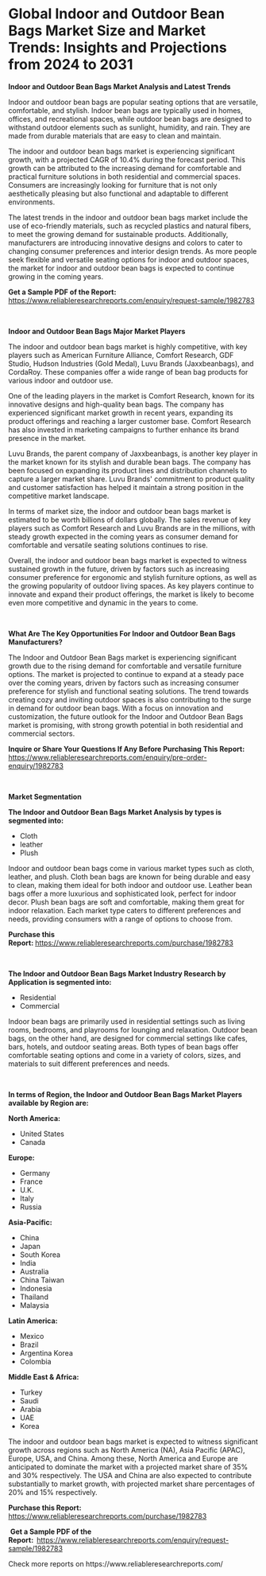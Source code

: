 <p><h1>Global Indoor and Outdoor Bean Bags Market Size and Market Trends: Insights and Projections from 2024 to 2031</h1></p><p><strong>Indoor and Outdoor Bean Bags Market Analysis and Latest Trends</strong></p>
<p><p>Indoor and outdoor bean bags are popular seating options that are versatile, comfortable, and stylish. Indoor bean bags are typically used in homes, offices, and recreational spaces, while outdoor bean bags are designed to withstand outdoor elements such as sunlight, humidity, and rain. They are made from durable materials that are easy to clean and maintain.</p><p>The indoor and outdoor bean bags market is experiencing significant growth, with a projected CAGR of 10.4% during the forecast period. This growth can be attributed to the increasing demand for comfortable and practical furniture solutions in both residential and commercial spaces. Consumers are increasingly looking for furniture that is not only aesthetically pleasing but also functional and adaptable to different environments. </p><p>The latest trends in the indoor and outdoor bean bags market include the use of eco-friendly materials, such as recycled plastics and natural fibers, to meet the growing demand for sustainable products. Additionally, manufacturers are introducing innovative designs and colors to cater to changing consumer preferences and interior design trends. As more people seek flexible and versatile seating options for indoor and outdoor spaces, the market for indoor and outdoor bean bags is expected to continue growing in the coming years.</p></p>
<p><strong>Get a Sample PDF of the Report:&nbsp;</strong> <a href="https://www.reliableresearchreports.com/enquiry/request-sample/1982783">https://www.reliableresearchreports.com/enquiry/request-sample/1982783</a></p>
<p>&nbsp;</p>
<p><strong>Indoor and Outdoor Bean Bags Major Market Players</strong></p>
<p><p>The indoor and outdoor bean bags market is highly competitive, with key players such as American Furniture Alliance, Comfort Research, GDF Studio, Hudson Industries (Gold Medal), Luvu Brands (Jaxxbeanbags), and CordaRoy. These companies offer a wide range of bean bag products for various indoor and outdoor use.</p><p>One of the leading players in the market is Comfort Research, known for its innovative designs and high-quality bean bags. The company has experienced significant market growth in recent years, expanding its product offerings and reaching a larger customer base. Comfort Research has also invested in marketing campaigns to further enhance its brand presence in the market.</p><p>Luvu Brands, the parent company of Jaxxbeanbags, is another key player in the market known for its stylish and durable bean bags. The company has been focused on expanding its product lines and distribution channels to capture a larger market share. Luvu Brands' commitment to product quality and customer satisfaction has helped it maintain a strong position in the competitive market landscape.</p><p>In terms of market size, the indoor and outdoor bean bags market is estimated to be worth billions of dollars globally. The sales revenue of key players such as Comfort Research and Luvu Brands are in the millions, with steady growth expected in the coming years as consumer demand for comfortable and versatile seating solutions continues to rise.</p><p>Overall, the indoor and outdoor bean bags market is expected to witness sustained growth in the future, driven by factors such as increasing consumer preference for ergonomic and stylish furniture options, as well as the growing popularity of outdoor living spaces. As key players continue to innovate and expand their product offerings, the market is likely to become even more competitive and dynamic in the years to come.</p></p>
<p>&nbsp;</p>
<p><strong>What Are The Key Opportunities For Indoor and Outdoor Bean Bags Manufacturers?</strong></p>
<p><p>The Indoor and Outdoor Bean Bags market is experiencing significant growth due to the rising demand for comfortable and versatile furniture options. The market is projected to continue to expand at a steady pace over the coming years, driven by factors such as increasing consumer preference for stylish and functional seating solutions. The trend towards creating cozy and inviting outdoor spaces is also contributing to the surge in demand for outdoor bean bags. With a focus on innovation and customization, the future outlook for the Indoor and Outdoor Bean Bags market is promising, with strong growth potential in both residential and commercial sectors.</p></p>
<p><strong>Inquire or Share Your Questions If Any Before Purchasing This Report:</strong> <a href="https://www.reliableresearchreports.com/enquiry/pre-order-enquiry/1982783">https://www.reliableresearchreports.com/enquiry/pre-order-enquiry/1982783</a></p>
<p>&nbsp;</p>
<p><strong>Market Segmentation</strong></p>
<p><strong>The Indoor and Outdoor Bean Bags Market Analysis by types is segmented into:</strong></p>
<p><ul><li>Cloth</li><li>leather</li><li>Plush</li></ul></p>
<p><p>Indoor and outdoor bean bags come in various market types such as cloth, leather, and plush. Cloth bean bags are known for being durable and easy to clean, making them ideal for both indoor and outdoor use. Leather bean bags offer a more luxurious and sophisticated look, perfect for indoor decor. Plush bean bags are soft and comfortable, making them great for indoor relaxation. Each market type caters to different preferences and needs, providing consumers with a range of options to choose from.</p></p>
<p><strong>Purchase this Report:&nbsp;</strong><a href="https://www.reliableresearchreports.com/purchase/1982783">https://www.reliableresearchreports.com/purchase/1982783</a></p>
<p>&nbsp;</p>
<p><strong>The Indoor and Outdoor Bean Bags Market Industry Research by Application is segmented into:</strong></p>
<p><ul><li>Residential</li><li>Commercial</li></ul></p>
<p><p>Indoor bean bags are primarily used in residential settings such as living rooms, bedrooms, and playrooms for lounging and relaxation. Outdoor bean bags, on the other hand, are designed for commercial settings like cafes, bars, hotels, and outdoor seating areas. Both types of bean bags offer comfortable seating options and come in a variety of colors, sizes, and materials to suit different preferences and needs.</p></p>
<p>&nbsp;</p>
<p><strong>In terms of Region, the Indoor and Outdoor Bean Bags Market Players available by Region are:</strong></p>
<p>
    <p> <strong> North America: </strong>
        <ul>
            <li>United States</li>
            <li>Canada</li>
        </ul>
        </p> 
    <p> <strong> Europe: </strong>
        <ul>
            <li>Germany</li>
            <li>France</li>
            <li>U.K.</li>
            <li>Italy</li>
            <li>Russia</li>
        </ul>
        </p> 
    <p> <strong> Asia-Pacific: </strong>
        <ul>
            <li>China</li>
            <li>Japan</li>
            <li>South Korea</li>
            <li>India</li>
            <li>Australia</li>
            <li>China Taiwan</li>
            <li>Indonesia</li>
            <li>Thailand</li>
            <li>Malaysia</li>
        </ul>
        </p> 
    <p> <strong> Latin America: </strong>
        <ul>
            <li>Mexico</li>
            <li>Brazil</li>
            <li>Argentina Korea</li>
            <li>Colombia</li>
        </ul>
        </p> 
    <p> <strong> Middle East & Africa: </strong>
        <ul>
            <li>Turkey</li>
            <li>Saudi</li>
            <li>Arabia</li>
            <li>UAE</li>
            <li>Korea</li>
        </ul>
    </p>
    </p>
<p><p>The indoor and outdoor bean bags market is expected to witness significant growth across regions such as North America (NA), Asia Pacific (APAC), Europe, USA, and China. Among these, North America and Europe are anticipated to dominate the market with a projected market share of 35% and 30% respectively. The USA and China are also expected to contribute substantially to market growth, with projected market share percentages of 20% and 15% respectively.</p></p>
<p><strong>Purchase this Report: </strong><a href="https://www.reliableresearchreports.com/purchase/1982783">https://www.reliableresearchreports.com/purchase/1982783</a></p>
<p>&nbsp;<strong>Get a Sample PDF of the Report:&nbsp;&nbsp;</strong><a href="https://www.reliableresearchreports.com/enquiry/request-sample/1982783">https://www.reliableresearchreports.com/enquiry/request-sample/1982783</a></p>
<p><strong></strong></p>
<p>Check more reports on https://www.reliableresearchreports.com/</p>